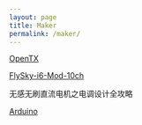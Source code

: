 ```yaml
---
layout: page
title: Maker
permalink: /maker/
---
```


[OpenTX](http://www.open-tx.org/)

[FlySky-i6-Mod-10ch](https://github.com/benb0jangles/FlySky-i6-Mod-)

无感无刷直流电机之电调设计全攻略

[Arduino](https://github.com/arduino/Arduino)